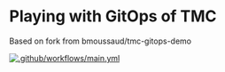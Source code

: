 # Playing with GitOps of TMC
Based on fork from bmoussaud/tmc-gitops-demo

[![.github/workflows/main.yml](https://github.com/ali5ter/tmc-gitops-play/actions/workflows/main.yml/badge.svg)](https://github.com/ali5ter/tmc-gitops-play/actions/workflows/main.yml)


